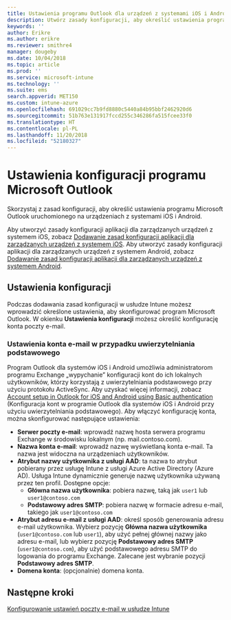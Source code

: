 ```yaml
---
title: Ustawienia programu Outlook dla urządzeń z systemami iOS i Android w programie Microsoft Intune
description: Utwórz zasady konfiguracji, aby określić ustawienia programu Microsoft Outlook uruchomionego na urządzeniach z systemami iOS i Android.
keywords: ''
author: Erikre
ms.author: erikre
ms.reviewer: smithre4
manager: dougeby
ms.date: 10/04/2018
ms.topic: article
ms.prod: ''
ms.service: microsoft-intune
ms.technology: ''
ms.suite: ems
search.appverid: MET150
ms.custom: intune-azure
ms.openlocfilehash: 691029cc7b9fd8880c5440a84b95bbf2462920d6
ms.sourcegitcommit: 51b763e131917fccd255c346286fa515fcee33f0
ms.translationtype: HT
ms.contentlocale: pl-PL
ms.lasthandoff: 11/20/2018
ms.locfileid: "52180327"
---
```

# <a name="microsoft-outlook-configuration-settings"></a>Ustawienia konfiguracji programu Microsoft Outlook 

Skorzystaj z zasad konfiguracji, aby określić ustawienia programu Microsoft Outlook uruchomionego na urządzeniach z systemami iOS i Android. 

Aby utworzyć zasady konfiguracji aplikacji dla zarządzanych urządzeń z systemem iOS, zobacz [Dodawanie zasad konfiguracji aplikacji dla zarządzanych urządzeń z systemem iOS](app-configuration-policies-use-ios.md). Aby utworzyć zasady konfiguracji aplikacji dla zarządzanych urządzeń z systemem Android, zobacz [Dodawanie zasad konfiguracji aplikacji dla zarządzanych urządzeń z systemem Android](app-configuration-policies-use-android.md). 

## <a name="configuration-settings"></a>Ustawienia konfiguracji

Podczas dodawania zasad konfiguracji w usłudze Intune możesz wprowadzić określone ustawienia, aby skonfigurować program Microsoft Outlook. W okienku **Ustawienia konfiguracji** możesz określić konfigurację konta poczty e-mail.

### <a name="basic-authentication-email-account-settings"></a>Ustawienia konta e-mail w przypadku uwierzytelniania podstawowego
Program Outlook dla systemów iOS i Android umożliwia administratorom programu Exchange „wypychanie” konfiguracji kont do ich lokalnych użytkowników, którzy korzystają z uwierzytelniania podstawowego przy użyciu protokołu ActiveSync. Aby uzyskać więcej informacji, zobacz [Account setup in Outlook for iOS and Android using Basic authentication](https://docs.microsoft.com/Exchange/clients/outlook-for-ios-and-android/account-setup) (Konfiguracja kont w programie Outlook dla systemów iOS i Android przy użyciu uwierzytelniania podstawowego). Aby włączyć konfigurację konta, można skonfigurować następujące ustawienia:

- **Serwer poczty e-mail**: wprowadź nazwę hosta serwera programu Exchange w środowisku lokalnym (np. mail.contoso.com).
- **Nazwa konta e-mail**: wprowadź nazwę wyświetlaną konta e-mail. Ta nazwa jest widoczna na urządzeniach użytkowników.
- **Atrybut nazwy użytkownika z usługi AAD**: ta nazwa to atrybut pobierany przez usługę Intune z usługi Azure Active Directory (Azure AD). Usługa Intune dynamicznie generuje nazwę użytkownika używaną przez ten profil. Dostępne opcje:
  - **Główna nazwa użytkownika**: pobiera nazwę, taką jak `user1` lub `user1@contoso.com`
  - **Podstawowy adres SMTP**: pobiera nazwę w formacie adresu e-mail, takiego jak `user1@contoso.com`
- **Atrybut adresu e-mail z usługi AAD**: określ sposób generowania adresu e-mail użytkownika. Wybierz pozycję **Główna nazwa użytkownika** (`user1@contoso.com` lub `user1`), aby użyć pełnej głównej nazwy jako adresu e-mail, lub wybierz pozycję **Podstawowy adres SMTP** (`user1@contoso.com`), aby użyć podstawowego adresu SMTP do logowania do programu Exchange. Zalecane jest wybranie pozycji **Podstawowy adres SMTP**.
- **Domena konta**: (opcjonalnie) domena konta.

## <a name="next-steps"></a>Następne kroki
[Konfigurowanie ustawień poczty e-mail w usłudze Intune](email-settings-configure.md)

